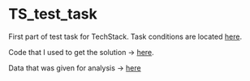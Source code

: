 # TS_test_task
First part of test task for TechStack. Task conditions are located [here](https://github.com/kiriz23/TS_test_task/blob/main/TS%20Trainee%20AI_ML%20test%20task.pdf).

Code that I used to get the solution -> [here](https://github.com/kiriz23/TS_test_task/blob/main/Solution.ipynb).

Data that was given for analysis -> [here](https://github.com/kiriz23/TS_test_task/blob/main/site_data_csv.csv)
